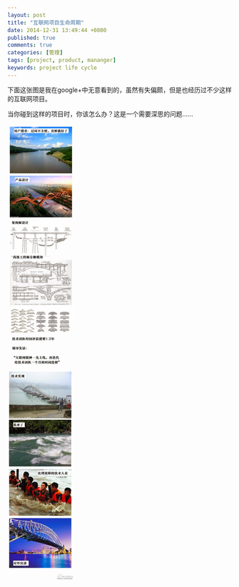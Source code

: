 ```yaml
---
layout: post
title: "互联网项目生命周期"
date: 2014-12-31 13:49:44 +0800
published: true
comments: true
categories: [管理]
tags: [project, product, mananger]
keywords: project life cycle
---
```


下面这张图是我在google+中无意看到的，虽然有失偏颇，但是也经历过不少这样的互联网项目。

当你碰到这样的项目时，你该怎么办？这是一个需要深思的问题......

<!-- more -->

![项目生命周期](/images/blog/project_life_cycle.jpg)
